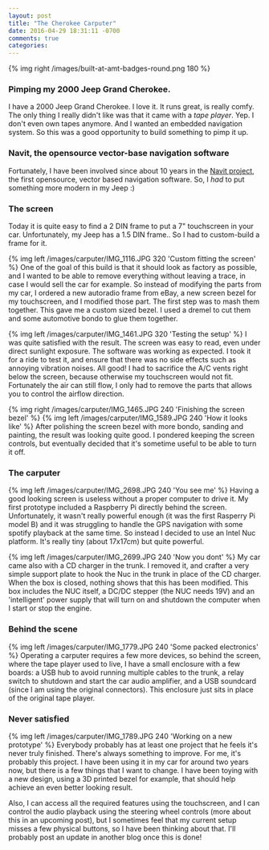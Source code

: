 ```yaml
---
layout: post
title: "The Cherokee Carputer"
date: 2016-04-29 18:31:11 -0700
comments: true
categories: 
---
```

{% img right /images/built-at-amt-badges-round.png 180 %}

### Pimping my 2000 Jeep Grand Cherokee.
I have a 2000 Jeep Grand Cherokee. I love it. It runs great, is really comfy. The only thing I really didn't like was that it came with a *tape player*. Yep. I don't even own tapes anymore. And I wanted an embedded navigation system. So this was a good opportunity to build something to pimp it up.

### Navit, the opensource vector-base navigation software
Fortunately, I have been involved since about 10 years in the [Navit project](http://www.navit-project.org/), the first opensource, vector based navigation software. So, I *had* to put something more modern in my Jeep :)

### The screen
Today it is quite easy to find a 2 DIN frame to put a 7" touchscreen in your car. Unfortunately, my Jeep has a 1.5 DIN frame.. So I had to custom-build a frame for it.

{% img left /images/carputer/IMG_1116.JPG 320 'Custom fitting the screen' %} One of the goal of this build is that it should look as factory as possible, and I wanted to be able to remove everything without leaving a trace, in case I would sell the car for example. So instead of modifying the parts from my car, I ordered a new autoradio frame from eBay, a new screen bezel for my touchscreen, and I modified those part. The first step was to mash them together. This gave me a custom sized bezel. I used a dremel to cut them and some automotive bondo to glue them together.

{% img left /images/carputer/IMG_1461.JPG 320 'Testing the setup' %} I was quite satisfied with the result. The screen was easy to read, even under direct sunlight exposure. The software was working as expected. I took it for a ride to test it, and ensure that there was no side effects such as annoying vibration noises. All good! I had to sacrifice the A/C vents right below the screen, because otherwise my touchscreen would not fit. Fortunately the air can still flow, I only had to remove the parts that allows you to control the airflow direction.

{% img right /images/carputer/IMG_1465.JPG 240 'Finishing the screen bezel' %}
{% img left /images/carputer/IMG_1589.JPG 240 'How it looks like' %} After polishing the screen bezel with more bondo, sanding and painting, the result was looking quite good. I pondered keeping the screen controls, but eventually decided that it's sometime useful to be able to turn it off.

### The carputer 
{% img left /images/carputer/IMG_2698.JPG 240 'You see me' %}
Having a good looking screen is useless without a proper computer to drive it. My first prototype included a Raspberry Pi directly behind the screen. Unfortunately, it wasn't really powerful enough (it was the first Rasperry Pi model B) and it was struggling to handle the GPS navigation with some spotify playback at the same time. 
So instead I decided to use an Intel Nuc platform. It's really tiny (about 17x17cm) but quite powerful.

{% img left /images/carputer/IMG_2699.JPG 240 'Now you dont' %}
My car came also with a CD charger in the trunk. I removed it, and crafter a very simple support plate to hook the Nuc in the trunk in place of the CD charger. When the box is closed, nothing shows that this has been modified. This box includes the NUC itself, a DC/DC stepper (the NUC needs 19V) and an 'intelligent' power supply that will turn on and shutdown the computer when I start or stop the engine.

### Behind the scene
{% img left /images/carputer/IMG_1779.JPG 240 'Some packed electronics' %}
Operating a carputer requires a few more devices, so behind the screen, where the tape player used to live, I have a small enclosure with a few boards: a USB hub to avoid running multiple cables to the trunk, a relay switch to shutdown and start the car audio amplifier, and a USB soundcard (since I am using the original connectors). This enclosure just sits in place of the original tape player.

### Never satisfied
{% img left /images/carputer/IMG_1789.JPG 240 'Working on a new prototype' %}
Everybody probably has at least one project that he feels it's never truly finished. There's always something to improve. For me, it's probably this project. I have been using it in my car for around two years now, but there is a few things that I want to change. I have been toying with a new design, using a 3D printed bezel for example, that should help achieve an even better looking result.

Also, I can access all the required features using the touchscreen, and I can control the audio playback using the steering wheel controls (more about this in an upcoming post), but I sometimes feel that my current setup misses a few physical buttons, so I have been thinking about that. I'll probably post an update in another blog once this is done!
